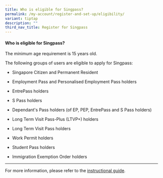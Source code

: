 ```yaml
---
title: Who is eligible for Singpass?
permalink: /my-account/register-and-set-up/eligibility/
variant: tiptap
description: ""
third_nav_title: Register for Singpass
---
```

<h4>Who is eligible for Singpass?</h4>
<p>The minimum age requirement is 15 years old.</p>
<p>The following groups of users are eligible to apply for Singpass:</p>
<ul data-tight="true" class="tight">
<li>
<p>Singapore Citizen and Permanent Resident</p>
</li>
<li>
<p>Employment Pass and Personalised Employment Pass holders</p>
</li>
<li>
<p>EntrePass holders</p>
</li>
<li>
<p>S Pass holders</p>
</li>
<li>
<p>Dependant's Pass holders (of EP, PEP, EntrePass and S Pass holders)</p>
</li>
<li>
<p>Long Term Visit Pass-Plus (LTVP+) holders</p>
</li>
<li>
<p>Long Term Visit Pass holders</p>
</li>
<li>
<p>Work Permit holders</p>
</li>
<li>
<p>Student Pass holders</p>
</li>
<li>
<p>Immigration Exemption Order holders</p>
</li>
</ul>
<hr>
<p>For more information, please refer to the <a href="https://go.gov.sg/singpass-guides" rel="noopener" target="_blank"><u>instructional guide</u></a>.</p>
<p></p>